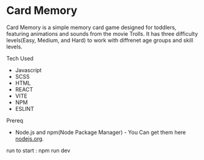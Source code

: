 # Card Memory

Card Memory is a simple memory card game designed for toddlers, featuring animations and sounds from the movie Trolls. It has three difficulty levels(Easy, Medium, and Hard) to work with diffrenet age groups and skill levels.

Tech Used
* Javascript
* SCSS
* HTML
* REACT
* VITE
* NPM
* ESLINT

Prereq
* Node.js and npm(Node Package Manager) - You Can get them here [nodejs.org](nodejs.org).

run to start : npm run dev



